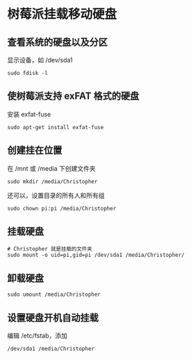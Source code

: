 # 树莓派挂载移动硬盘

## 查看系统的硬盘以及分区

显示设备，如 /dev/sda1

```shell
sudo fdisk -l
```

## 使树莓派支持 exFAT 格式的硬盘

安装 exfat-fuse

```shell
sudo apt-get install exfat-fuse
```

## 创建挂在位置

在 /mnt 或 /media 下创建文件夹

```shell
sudo mkdir /media/Christopher
```

还可以，设置目录的所有人和所有组

```shell
sudo chown pi:pi /media/Christopher
```

## 挂载硬盘

```shell
# Christopher 就是挂载的文件夹
sudo mount -o uid=pi,gid=pi /dev/sda1 /media/Christopher/
```

## 卸载硬盘

```shell
sudo umount /media/Christopher
```

## 设置硬盘开机自动挂载

编辑 /etc/fstab，添加

```shell
/dev/sda1 /media/Christopher 
```


